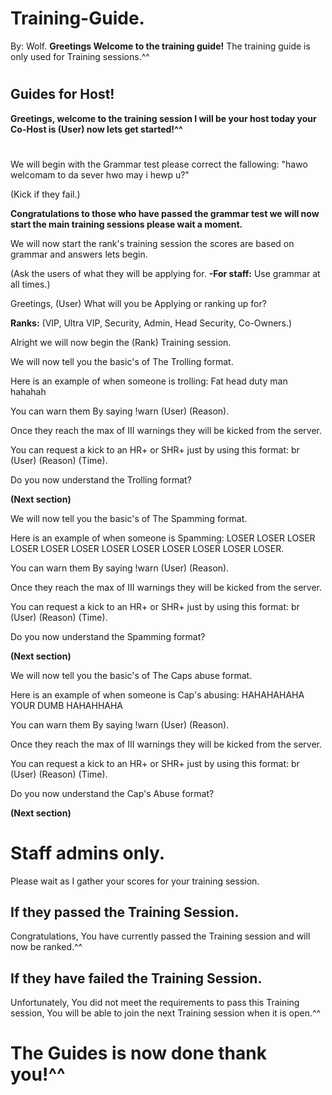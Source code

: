 # Training-Guide.
By: Wolf.
**Greetings Welcome to the training guide!**
The training guide is only used for Training sessions.^^
#
## Guides for Host!

**Greetings, welcome to the training session I will be your host today your Co-Host is (User) now lets get started!^^**
# 

We will begin with the Grammar test please correct the fallowing: "hawo welcomam to da sever hwo may i hewp u?"

(Kick if they fail.)

**Congratulations to those who have passed the grammar test we will now start the main training sessions please wait a moment.**

We will now start the rank's training session the scores are based on grammar and answers lets begin.

(Ask the users of what they will be applying for. **-For staff:**  Use grammar at all times.)

Greetings, (User) What will you be Applying or ranking up for?

**Ranks:** (VIP, Ultra VIP, Security, Admin, Head Security, Co-Owners.)

Alright we will now begin the (Rank) Training session.

We will now tell you the basic's of The Trolling format.

Here is an example of when someone is trolling: Fat head duty man hahahah

You can warn them By saying !warn (User) (Reason).

Once they reach the max of III warnings they will be kicked from the server.

You can request a kick to an HR+ or SHR+ just by using this format: br (User) (Reason) (Time).

Do you now understand the Trolling format?  

**(Next section)**

We will now tell you the basic's of The Spamming format.

Here is an example of when someone is Spamming: LOSER LOSER LOSER LOSER LOSER LOSER LOSER LOSER LOSER LOSER LOSER LOSER.

You can warn them By saying !warn (User) (Reason).

Once they reach the max of III warnings they will be kicked from the server.

You can request a kick to an HR+ or SHR+ just by using this format: br (User) (Reason) (Time).

Do you now understand the Spamming format? 

**(Next section)**

We will now tell you the basic's of The Caps abuse format.

Here is an example of when someone is Cap's abusing: HAHAHAHAHA YOUR DUMB HAHAHHAHA

You can warn them By saying !warn (User) (Reason).

Once they reach the max of III warnings they will be kicked from the server.

You can request a kick to an HR+ or SHR+ just by using this format: br (User) (Reason) (Time).

Do you now understand the Cap's Abuse format?  

**(Next section)**

# Staff admins only.

Please wait as I gather your scores for your training session.

## If they passed the Training Session.

Congratulations, You have currently passed the Training session and will now be ranked.^^

## If they have failed the Training Session.

Unfortunately, You did not meet the requirements to pass this Training session, You will be able to join the next Training session when it is open.^^

# The Guides is now done thank you!^^









